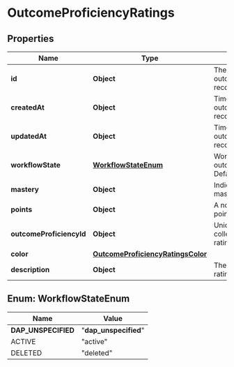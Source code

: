

# OutcomeProficiencyRatings


## Properties

| Name | Type | Description | Notes |
|------------ | ------------- | ------------- | -------------|
|**id** | **Object** | The unique identifier for an outcome proficiency ratings record. |  |
|**createdAt** | **Object** | Timestamp of when an outcome_proficiency_ratings record was created. |  |
|**updatedAt** | **Object** | Timestamp of when an outcome_proficiency_ratings record was updated. |  |
|**workflowState** | [**WorkflowStateEnum**](#WorkflowStateEnum) | Workflow status of the outcome_proficiency_rating. Defaults to &#x60;active&#x60;. |  |
|**mastery** | **Object** | Indicates the rating where mastery is first achieved. |  |
|**points** | **Object** | A non-negative number of points for the rating. |  |
|**outcomeProficiencyId** | **Object** | Unique ID of proficiency collection to which this rating belongs. |  |
|**color** | [**OutcomeProficiencyRatingsColor**](OutcomeProficiencyRatingsColor.md) |  |  |
|**description** | **Object** | The description of the rating. |  |



## Enum: WorkflowStateEnum

| Name | Value |
|---- | -----|
| __DAP_UNSPECIFIED__ | &quot;__dap_unspecified__&quot; |
| ACTIVE | &quot;active&quot; |
| DELETED | &quot;deleted&quot; |



